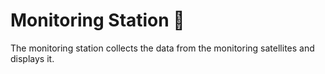 # Monitoring Station 📡

The monitoring station collects the data from the monitoring satellites and displays it.
